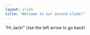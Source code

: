 ```yaml
---
layout: slide
title: "Welcome to our second slide!"
---
```

"Hi Jack!"
Use the left arrow to go back!
